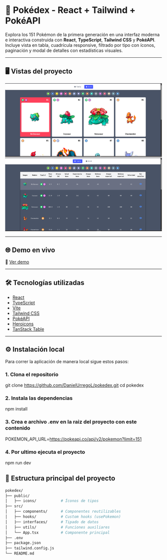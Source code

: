 # 🚀 Pokédex - React + Tailwind + PokéAPI

Explora los 151 Pokémon de la primera generación en una interfaz moderna e interactiva construida con **React**, **TypeScript**, **Tailwind CSS** y **PokéAPI**. Incluye vista en tabla, cuadrícula responsive, filtrado por tipo con íconos, paginación y modal de detalles con estadísticas visuales.

---

## 🖥️ Vistas del proyecto

![Vista de Grid](image.png)
![Vista de Tabla](image-1.png)

---

## 🌐 Demo en vivo

🔗 [Ver demo](https://pokedex-zeta-weld.vercel.app/)

---

## 🛠️ Tecnologías utilizadas

- [React](https://reactjs.org/)
- [TypeScript](https://www.typescriptlang.org/)
- [Vite](https://vitejs.dev/)
- [Tailwind CSS](https://tailwindcss.com/)
- [PokéAPI](https://pokeapi.co/)
- [Heroicons](https://heroicons.com/)
- [TanStack Table](https://tanstack.com/table)

---

## ⚙️ Instalación local

Para correr la aplicación de manera local sigue estos pasos:

### 1. Clona el repositorio

git clone https://github.com/DanielUrregoL/pokedex.git
cd pokedex

### 2. Instala las dependencias

npm install

### 3. Crea e archivo .env en la raiz del proyecto con este contenido

POKEMON_API_URL=https://pokeapi.co/api/v2/pokemon?limit=151

### 4. Por ultimo ejecuta el proyecto 

npm run dev

## 📁 Estructura principal del proyecto

```bash
pokedex/
├── public/
│   ├── icons/           # Íconos de tipos
├── src/
│   ├── components/      # Componentes reutilizables 
│   ├── hooks/           # Custom hooks (usePokemon)
│   ├── interfaces/      # Tipado de datos
│   ├── utils/           # Funciones auxiliares 
│   └── App.tsx          # Componente principal
├── .env
├── package.json
├── tailwind.config.js
└── README.md

